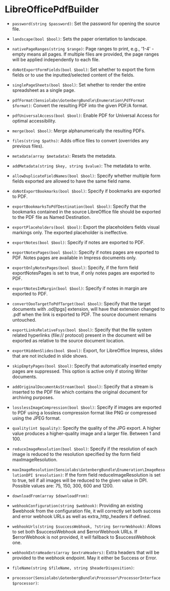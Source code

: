 # LibreOfficePdfBuilder

* `password(string $password)`:
Set the password for opening the source file.

* `landscape(bool $bool)`:
Sets the paper orientation to landscape.

* `nativePageRanges(string $range)`:
Page ranges to print, e.g., '1-4' - empty means all pages.
If multiple files are provided, the page ranges will be applied independently to each file.

* `doNotExportFormFields(bool $bool)`:
Set whether to export the form fields or to use the inputted/selected content of the fields.

* `singlePageSheets(bool $bool)`:
Set whether to render the entire spreadsheet as a single page.

* `pdfFormat(Sensiolabs\GotenbergBundle\Enumeration\PdfFormat $format)`:
Convert the resulting PDF into the given PDF/A format.

* `pdfUniversalAccess(bool $bool)`:
Enable PDF for Universal Access for optimal accessibility.

* `merge(bool $bool)`:
Merge alphanumerically the resulting PDFs.

* `files(string $paths)`:
Adds office files to convert (overrides any previous files).

* `metadata(array $metadata)`:
Resets the metadata.

* `addMetadata(string $key, string $value)`:
The metadata to write.

* `allowDuplicateFieldNames(bool $bool)`:
Specify whether multiple form fields exported are allowed to have the same field name.

* `doNotExportBookmarks(bool $bool)`:
Specify if bookmarks are exported to PDF.

* `exportBookmarksToPdfDestination(bool $bool)`:
Specify that the bookmarks contained in the source LibreOffice file should be exported to the PDF file as Named Destination.

* `exportPlaceholders(bool $bool)`:
Export the placeholders fields visual markings only. The exported placeholder is ineffective.

* `exportNotes(bool $bool)`:
Specify if notes are exported to PDF.

* `exportNotesPages(bool $bool)`:
Specify if notes pages are exported to PDF. Notes pages are available in Impress documents only.

* `exportOnlyNotesPages(bool $bool)`:
Specify, if the form field exportNotesPages is set to true, if only notes pages are exported to PDF.

* `exportNotesInMargin(bool $bool)`:
Specify if notes in margin are exported to PDF.

* `convertOooTargetToPdfTarget(bool $bool)`:
Specify that the target documents with .od[tpgs] extension, will have that extension changed to .pdf when the link is exported to PDF. The source document remains untouched.

* `exportLinksRelativeFsys(bool $bool)`:
Specify that the file system related hyperlinks (file:// protocol) present in the document will be exported as relative to the source document location.

* `exportHiddenSlides(bool $bool)`:
Export, for LibreOffice Impress, slides that are not included in slide shows.

* `skipEmptyPages(bool $bool)`:
Specify that automatically inserted empty pages are suppressed. This option is active only if storing Writer documents.

* `addOriginalDocumentAsStream(bool $bool)`:
Specify that a stream is inserted to the PDF file which contains the original document for archiving purposes.

* `losslessImageCompression(bool $bool)`:
Specify if images are exported to PDF using a lossless compression format like PNG or compressed using the JPEG format.

* `quality(int $quality)`:
Specify the quality of the JPG export. A higher value produces a higher-quality image and a larger file. Between 1 and 100.

* `reduceImageResolution(bool $bool)`:
Specify if the resolution of each image is reduced to the resolution specified by the form field maxImageResolution.

* `maxImageResolution(Sensiolabs\GotenbergBundle\Enumeration\ImageResolutionDPI $resolution)`:
If the form field reduceImageResolution is set to true, tell if all images will be reduced to the given value in DPI. Possible values are: 75, 150, 300, 600 and 1200.

* `downloadFrom(array $downloadFrom)`:

* `webhookConfiguration(string $webhook)`:
Providing an existing $webhook from the configuration file, it will correctly set both success and error webhook URLs as well as extra_http_headers if defined.

* `webhookUrls(string $successWebhook, ?string $errorWebhook)`:
Allows to set both $successWebhook and $errorWebhook URLs. If $errorWebhook is not provided, it will fallback to $successWebhook one.

* `webhookExtraHeaders(array $extraHeaders)`:
Extra headers that will be provided to the webhook endpoint. May it either be Success or Error.

* `fileName(string $fileName, string $headerDisposition)`:

* `processor(Sensiolabs\GotenbergBundle\Processor\ProcessorInterface $processor)`:

